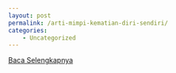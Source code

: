 ```yaml
---
layout: post
permalink: /arti-mimpi-kematian-diri-sendiri/
categories:
    - Uncategorized
---
```


[Baca Selengkapnya](/07)